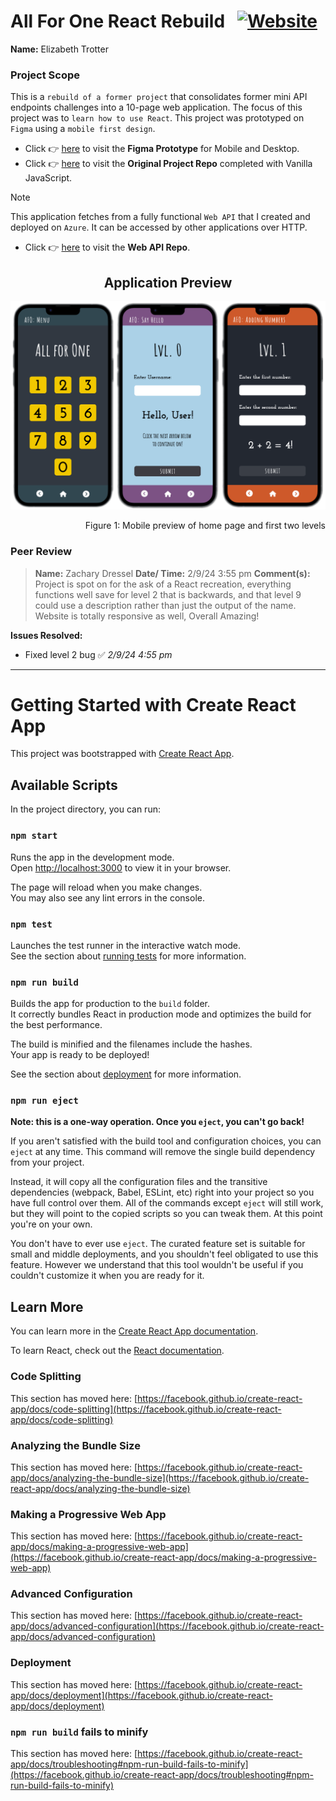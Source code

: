 # All For One React Rebuild &nbsp;&nbsp;<a href="https://allforone-frontend.vercel.app/">![Website](https://img.shields.io/website?url=https%3A%2F%2Fallforonereactrebuild.vercel.app%2F&up_message=ONLINE&up_color=355E3B&down_message=OFFLINE&down_color=8B0000&style=for-the-badge&logo=vercel)</a>
**Name:** Elizabeth Trotter

### Project Scope

This is a `rebuild of a former project` that consolidates former mini API endpoints challenges into a 10-page web application. The focus of this project was to `learn how to use React`. This project was prototyped on `Figma` using a `mobile first design`.
- Click :point_right: [here](https://www.figma.com/proto/P9ZFb3XZKi6OTKlwhIVT3e/All-For-One?node-id=1-3&starting-point-node-id=1%3A3&mode=design&t=H8UrXTEuxcELZiLW-1) to visit the **Figma Prototype** for Mobile and Desktop.
- Click :point_right: [here](https://github.com/et120/allforone-frontend) to visit the **Original Project Repo** completed with Vanilla JavaScript.

> [!NOTE]
> This application fetches from a fully functional `Web API` that I created and deployed on `Azure`. It can be accessed by other applications over HTTP.
- Click :point_right: [here](https://github.com/et120/allforone) to visit the **Web API Repo**.
&nbsp;


<h2 align="center">Application Preview</h2>

![Mobile preview](/public/assets/MobilePreview.png)
<p align="right">Figure 1: Mobile preview of home page and first two levels</p>


### Peer Review
> **Name:** Zachary Dressel **Date/ Time:** 2/9/24 3:55 pm
> **Comment(s):** Project is spot on for the ask of a React recreation, everything functions well save for level 2 that is backwards, and that level 9 could use a description rather than just the output of the name. Website is totally responsive as well, Overall Amazing!

**Issues Resolved:**
- Fixed level 2 bug :white_check_mark: *2/9/24 4:55 pm*


---


# Getting Started with Create React App

This project was bootstrapped with [Create React App](https://github.com/facebook/create-react-app).

## Available Scripts

In the project directory, you can run:

### `npm start`

Runs the app in the development mode.\
Open [http://localhost:3000](http://localhost:3000) to view it in your browser.

The page will reload when you make changes.\
You may also see any lint errors in the console.

### `npm test`

Launches the test runner in the interactive watch mode.\
See the section about [running tests](https://facebook.github.io/create-react-app/docs/running-tests) for more information.

### `npm run build`

Builds the app for production to the `build` folder.\
It correctly bundles React in production mode and optimizes the build for the best performance.

The build is minified and the filenames include the hashes.\
Your app is ready to be deployed!

See the section about [deployment](https://facebook.github.io/create-react-app/docs/deployment) for more information.

### `npm run eject`

**Note: this is a one-way operation. Once you `eject`, you can't go back!**

If you aren't satisfied with the build tool and configuration choices, you can `eject` at any time. This command will remove the single build dependency from your project.

Instead, it will copy all the configuration files and the transitive dependencies (webpack, Babel, ESLint, etc) right into your project so you have full control over them. All of the commands except `eject` will still work, but they will point to the copied scripts so you can tweak them. At this point you're on your own.

You don't have to ever use `eject`. The curated feature set is suitable for small and middle deployments, and you shouldn't feel obligated to use this feature. However we understand that this tool wouldn't be useful if you couldn't customize it when you are ready for it.

## Learn More

You can learn more in the [Create React App documentation](https://facebook.github.io/create-react-app/docs/getting-started).

To learn React, check out the [React documentation](https://reactjs.org/).

### Code Splitting

This section has moved here: [https://facebook.github.io/create-react-app/docs/code-splitting](https://facebook.github.io/create-react-app/docs/code-splitting)

### Analyzing the Bundle Size

This section has moved here: [https://facebook.github.io/create-react-app/docs/analyzing-the-bundle-size](https://facebook.github.io/create-react-app/docs/analyzing-the-bundle-size)

### Making a Progressive Web App

This section has moved here: [https://facebook.github.io/create-react-app/docs/making-a-progressive-web-app](https://facebook.github.io/create-react-app/docs/making-a-progressive-web-app)

### Advanced Configuration

This section has moved here: [https://facebook.github.io/create-react-app/docs/advanced-configuration](https://facebook.github.io/create-react-app/docs/advanced-configuration)

### Deployment

This section has moved here: [https://facebook.github.io/create-react-app/docs/deployment](https://facebook.github.io/create-react-app/docs/deployment)

### `npm run build` fails to minify

This section has moved here: [https://facebook.github.io/create-react-app/docs/troubleshooting#npm-run-build-fails-to-minify](https://facebook.github.io/create-react-app/docs/troubleshooting#npm-run-build-fails-to-minify)
